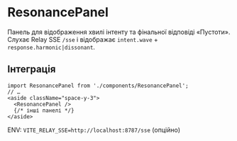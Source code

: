 # ResonancePanel

Панель для відображення хвилі інтенту та фінальної відповіді «Пустоти».
Слухає Relay SSE `/sse` і відображає `intent.wave` + `response.harmonic|dissonant`.

## Інтеграція
```tsx
import ResonancePanel from './components/ResonancePanel';
// …
<aside className="space-y-3">
  <ResonancePanel />
  {/* інші панелі */}
</aside>
```
ENV: `VITE_RELAY_SSE=http://localhost:8787/sse` (опційно)
